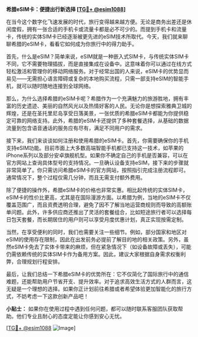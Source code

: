 **希腊eSIM卡：便捷出行新选择 [[TG💪+ @esim1088](https://t.me/s/esim1088)]**

在当今这个数字化飞速发展的时代，旅行变得越来越方便。无论是商务出差还是休闲度假，拥有一张合适的手机卡或流量卡都是必不可少的。而提到手机卡和流量卡，传统的实体SIM卡已经逐渐被更先进的eSIM技术所取代。今天，我们就来聊聊希腊的eSIM卡，看看它如何成为你旅行中的得力助手。

首先，什么是eSIM？简单来说，eSIM就是一种嵌入式SIM卡，与传统实体SIM卡不同，它不需要物理插拔，而是直接集成在设备中。这意味着你可以通过在线方式轻松激活和管理你的移动网络服务。对于经常出国的人来说，eSIM卡的优势显而易见——无需担心语言障碍或复杂的本地购买流程，只需一部支持eSIM的智能手机，就可以随时随地连接到全球网络。

那么，为什么选择希腊的eSIM卡呢？希腊作为一个充满魅力的旅游胜地，拥有丰富的历史遗迹、美丽的自然风光以及热情好客的人民。无论你是想探索雅典卫城的辉煌，还是在圣托里尼岛享受日落美景，一张优质的希腊eSIM卡都能为你提供稳定可靠的网络支持。此外，希腊的eSIM卡还提供了多种套餐选择，从基础的数据流量到包含语音通话的服务应有尽有，满足不同用户的需求。

接下来，我们来谈谈如何注册和使用希腊的eSIM卡。首先，你需要确保你的手机支持eSIM功能。目前市面上大多数高端智能手机都已支持这一技术，如苹果的iPhone系列以及部分安卓旗舰机型。如果你不确定自己的手机是否兼容，可以在官方网站上查询具体型号的支持情况。一旦确认设备支持eSIM，接下来的步骤就非常简单了。你只需访问希腊eSIM卡的官方网站，按照指引完成注册流程即可。通常情况下，整个过程仅需几分钟，而且无需支付额外费用。

除了便捷的操作外，希腊eSIM卡的价格也非常实惠。相比起传统的实体SIM卡，eSIM卡的性价比更高，尤其是在国际漫游方面。以希腊为例，当地的eSIM卡不仅覆盖范围广，而且资费透明合理，避免了因不了解当地运营商规则而导致的高额账单问题。此外，许多供应商还推出了灵活的套餐组合，比如短途旅行者可以选择每日包天套餐，而长期居住的用户则可以享受月度优惠计划，真正实现按需定制。

当然，在享受便利的同时，我们也需要关注一些细节。例如，部分国家和地区对eSIM的使用存在限制，因此在出发前务必提前了解目的地的相关政策。另外，虽然eSIM卡免去了实体卡带来的麻烦，但在紧急情况下（如设备故障或丢失），可能仍需依赖传统的实体SIM卡作为备用方案。因此，建议大家根据自身需求权衡利弊，合理规划行程安排。

最后，让我们总结一下希腊eSIM卡的优势所在：它不仅简化了国际旅行中的通信难题，还能帮助用户节省开支、提升效率。对于追求高效生活方式的人群而言，这无疑是一个理想的选择。如果你正计划前往希腊或者希望体验更加智能化的旅行方式，不妨考虑一下这款创新产品吧！

**小贴士：** 如果你在使用过程中遇到任何问题，都可以随时联系客服团队获取帮助。他们专业且耐心的态度定能让你感到安心无忧。

[[TG💪+ @esim1088](https://t.me/s/esim1088) ![Image](https://i.postimg.cc/4NQfJmqS/Snipaste-2025-05-13-00-14-12.png)]